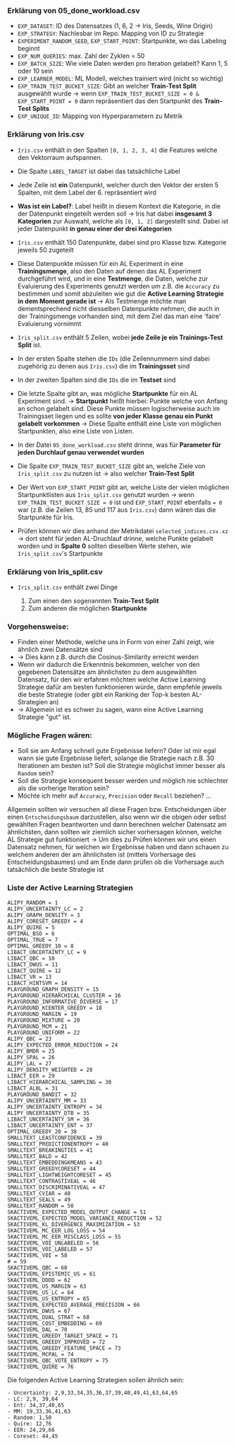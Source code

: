 ### Erklärung von 05_done_workload.csv

- `EXP_DATASET`: ID des Datensatzes (1, 6, 2 → Iris, Seeds, Wine Origin)
- `EXP_STRATEGY`: Nachlesbar im Repo. Mapping von ID zu Strategie
- `EXPERIMENT_RANDOM_SEED`, `EXP_START_POINT`: Startpunkte, wo das Labeling beginnt
- `EXP_NUM_QUERIES`: max. Zahl der Zyklen = 50
- `EXP_BATCH_SIZE`: Wie viele Daten werden pro Iteration gelabelt? Kann 1, 5 oder 10 sein
- `EXP_LEARNER_MODEL`: ML Modell, welches trainiert wird (nicht so wichtig)
- `EXP_TRAIN_TEST_BUCKET_SIZE`: Gibt an welcher **Train-Test Split** ausgewählt wurde $\rightarrow$ wenn `EXP_TRAIN_TEST_BUCKET_SIZE = 0 & EXP_START_POINT = 0` dann repräsentiert das den Startpunkt des **Train-Test Splits**
- `EXP_UNIQUE_ID`: Mapping von Hyperparametern zu Metrik

### Erklärung von Iris.csv

- `Iris.csv` enthält in den Spalten `[0, 1, 2, 3, 4]` die Features welche den Vektorraum aufspannen.
- Die Spalte `LABEL_TARGET` ist dabei das tatsächliche Label
- Jede Zeile ist **ein** Datenpunkt, welcher durch den Vektor der ersten 5 Spalten, mit dem Label der 6. repräsentiert wird

- **Was ist ein Label?**: Label heißt in diesem Kontext die Kategorie, in die der Datenpunkt eingeteilt werden soll
  $\rightarrow$ Iris hat dabei **insgesamt 3 Kategorien** zur Auswahl, welche als `[0, 1, 2]` dargestellt sind. Dabei ist jeder Datenpunkt **in genau einer der drei Kategorien**

- `Iris.csv` enthält 150 Datenpunkte, dabei sind pro Klasse bzw. Kategorie jeweils 50 zugeteilt
- Diese Datenpunkte müssen für ein AL Experiment in eine **Trainingsmenge**, also den Daten auf denen das AL Experiment durchgeführt wird, und in eine **Testmenge**, die Daten, welche zur Evaluierung des Experiments genutzt werden um z.B. die `Accuracy` zu bestimmen und somit abzuleiten wie gut die **Active Learning Strategie in dem Moment gerade ist**
  $\rightarrow$ Als Testmenge möchte man dementsprechend nicht diesselben Datenpunkte nehmen, die auch in der Trainingsmenge vorhanden sind, mit dem Ziel das man eine 'faire' Evaluierung vornimmt

- `Iris_split.csv` enthält 5 Zeilen, wobei **jede Zeile je ein Trainings-Test Split** ist.
- In der ersten Spalte stehen die `IDs` (die Zeilennummern sind dabei zugehörig zu denen aus `Iris.csv`) die im **Trainingsset** sind
- In der zweiten Spalten sind die `IDs` die im **Testset** sind
- Die letzte Spalte gibt an, was mögliche **Startpunkte** für ein AL Experiment sind.
  $\rightarrow$ **Startpunkt** heißt hierbei: Punkte welche von Anfang an schon gelabelt sind. Diese Punkte müssen logischerweise auch im Trainingsset liegen und es sollte **von jeder Klasse genau ein Punkt gelabelt vorkommen**
  $\rightarrow$ Diese Spalte enthält eine Liste von möglichen Startpunkten, also eine Liste von Listen.
- In der Datei `05_done_workload.csv` steht drinne, was für **Parameter für jeden Durchlauf genau verwendet wurden**
- Die Spalte `EXP_TRAIN_TEST_BUCKET_SIZE` gibt an, welche Ziele von `Iris_split.csv` zu nutzen ist
  $\rightarrow$ also welcher **Train-Test Split**
- Der Wert von `EXP_START_POINT` gibt an, welche Liste der vielen möglichen Startpunktlisten aus `Iris_split.csv` genutzt wurden
  $\rightarrow$ wenn `EXP_TRAIN_TEST_BUCKET_SIZE = 0` ist und `EXP_START_POINT` ebenfalls `= 0` war (z.B. die Zeilen 13, 85 und 117 aus `Iris.csv`) dann wären das die Startpunkte für Iris.
- Prüfen können wir dies anhand der Metrikdatei `selected_indices.csv.xz`
  $\rightarrow$ dort steht für jeden AL-Druchlauf drinne, welche Punkte gelabelt worden und in **Spalte 0** sollten dieselben Werte stehen, wie `Iris_split.csv`'s Startpunkte

### Erklärung von Iris_split.csv

- `Iris_split.csv` enthält zwei Dinge

  1. Zum einen den sogenannten **Train-Test Split**
  2. Zum anderen die möglichen **Startpunkte**

### Vorgehensweise:

- Finden einer Methode, welche uns in Form von einer Zahl zeigt, wie ähnlich zwei Datensätze sind
- $\rightarrow$ Dies kann z.B. durch die Cosinus-Similarity erreicht werden
- Wenn wir dadurch die Erkenntnis bekommen, welcher von den gegebenen Datensätze am ähnlichsten zu dem ausgewählten Datensatz, für den wir erfahren möchten welche Active Learning Strategie dafür am besten funktionieren würde, dann empfehle jeweils die beste Strategie (oder gibt ein Ranking der Top-k besten AL-Strategien an)
- $\rightarrow$ Allgemein ist es schwer zu sagen, wann eine Active Learning Strategie "gut" ist.

### Mögliche Fragen wären:

- Soll sie am Anfang schnell gute Ergebnisse liefern? Oder ist mir egal wann sie gute Ergebnisse liefert, solange die Strategie nach z.B. 30 Iterationen am besten ist? Soll die Strategie möglichst immer besser als `Random` sein?
- Soll die Strategie konsequent besser werden und möglich nie schlechter als die vorherige Iteration sein?
- Möchte ich mehr auf `Accuracy`, `Precision` oder `Recall` beziehen? ...

Allgemein sollten wir versuchen all diese Fragen bzw. Entscheidungen über einen `Entscheidungsbaum` darzustellen, also wenn wir die obigen oder selbst gewählten Fragen beantworten und dann berechnen welcher Datensatz am ähnlichsten, dann sollten wir ziemlich sicher vorhersagen können, welche AL Strategie gut funktioniert
$\rightarrow$ Um dies zu Prüfen können wir uns einen Datensatz nehmen, für welchen wir Ergebnisse haben und dann schauen zu welchem anderen der am ähnlichsten ist (mittels Vorhersage des Entscheidungsbaumes) und am Ende dann prüfen ob die Vorhersage auch tatsächlich die beste Strategie ist

### Liste der Active Learning Strategien

```
ALIPY_RANDOM = 1
ALIPY_UNCERTAINTY_LC = 2
ALIPY_GRAPH_DENSITY = 3
ALIPY_CORESET_GREEDY = 4
ALIPY_QUIRE = 5
OPTIMAL_BSO = 6
OPTIMAL_TRUE = 7
OPTIMAL_GREEDY_10 = 8
LIBACT_UNCERTAINTY_LC = 9
LIBACT_QBC = 10
LIBACT_DWUS = 11
LIBACT_QUIRE = 12
LIBACT_VR = 13
LIBACT_HINTSVM = 14
PLAYGROUND_GRAPH_DENSITY = 15
PLAYGROUND_HIERARCHICAL_CLUSTER = 16
PLAYGROUND_INFORMATIVE_DIVERSE = 17
PLAYGROUND_KCENTER_GREEDY = 18
PLAYGROUND_MARGIN = 19
PLAYGROUND_MIXTURE = 20
PLAYGROUND_MCM = 21
PLAYGROUND_UNIFORM = 22
ALIPY_QBC = 23
ALIPY_EXPECTED_ERROR_REDUCTION = 24
ALIPY_BMDR = 25
ALIPY_SPAL = 26
ALIPY_LAL = 27
ALIPY_DENSITY_WEIGHTED = 28
LIBACT_EER = 29
LIBACT_HIERARCHICAL_SAMPLING = 30
LIBACT_ALBL = 31
PLAYGROUND_BANDIT = 32
ALIPY_UNCERTAINTY_MM = 33
ALIPY_UNCERTAINTY_ENTROPY = 34
ALIPY_UNCERTAINTY_DTB = 35
LIBACT_UNCERTAINTY_SM = 36
LIBACT_UNCERTAINTY_ENT = 37
OPTIMAL_GREEDY_20 = 38
SMALLTEXT_LEASTCONFIDENCE = 39
SMALLTEXT_PREDICTIONENTROPY = 40
SMALLTEXT_BREAKINGTIES = 41
SMALLTEXT_BALD = 42
SMALLTEXT_EMBEDDINGKMEANS = 43
SMALLTEXT_GREEDYCORESET = 44
SMALLTEXT_LIGHTWEIGHTCORESET = 45
SMALLTEXT_CONTRASTIVEAL = 46
SMALLTEXT_DISCRIMINATIVEAL = 47
SMALLTEXT_CVIAR = 48
SMALLTEXT_SEALS = 49
SMALLTEXT_RANDOM = 50
SKACTIVEML_EXPECTED_MODEL_OUTPUT_CHANGE = 51
SKACTIVEML_EXPECTED_MODEL_VARIANCE_REDUCTION = 52
SKACTIVEML_KL_DIVERGENCE_MAXIMIZATION = 53
SKACTIVEML_MC_EER_LOG_LOSS = 54
SKACTIVEML_MC_EER_MISCLASS_LOSS = 55
SKACTIVEML_VOI_UNLABELED = 56
SKACTIVEML_VOI_LABELED = 57
SKACTIVEML_VOI = 58
# = 59
SKACTIVEML_QBC = 60
SKACTIVEML_EPISTEMIC_US = 61
SKACTIVEML_DDDD = 62
SKACTIVEML_US_MARGIN = 63
SKACTIVEML_US_LC = 64
SKACTIVEML_US_ENTROPY = 65
SKACTIVEML_EXPECTED_AVERAGE_PRECISION = 66
SKACTIVEML_DWUS = 67
SKACTIVEML_DUAL_STRAT = 68
SKACTIVEML_COST_EMBEDDING = 69
SKACTIVEML_DAL = 70
SKACTIVEML_GREEDY_TARGET_SPACE = 71
SKACTIVEML_GREEDY_IMPROVED = 72
SKACTIVEML_GREEDY_FEATURE_SPACE = 73
SKACTIVEML_MCPAL = 74
SKACTIVEML_QBC_VOTE_ENTROPY = 75
SKACTIVEML_QUIRE = 76
```

Die folgenden Active Learning Strategien sollen ähnlich sein:

```
- Uncertainty: 2,9,33,34,35,36,37,39,40,49,41,63,64,65
- LC: 2,9, 39,64
- Ent: 34,37,40,65
- MM: 19,33,36,41,63
- Random: 1,50
- Quire: 12,76
- EER: 24,29,66
- Coreset: 44,45
```
